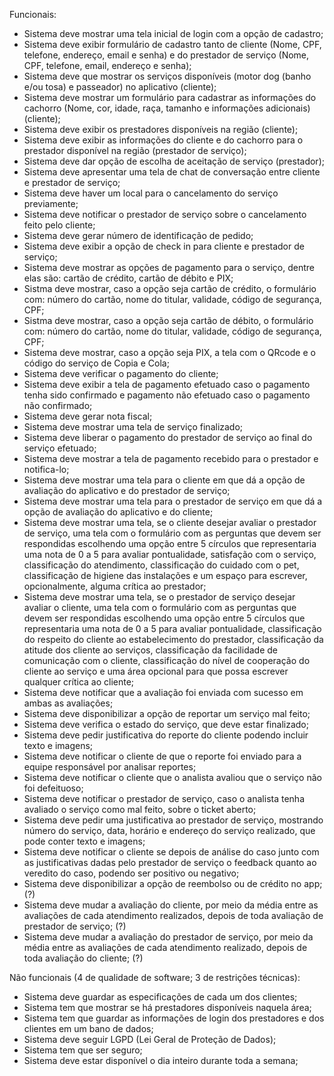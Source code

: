 Funcionais:
  - Sistema deve mostrar uma tela inicial de login com a opção de cadastro;
  - Sistema deve exibir formulário de cadastro tanto de cliente (Nome, CPF, telefone, endereço, email e senha) e do prestador de serviço (Nome, CPF, telefone, email, endereço e senha);
  - Sistema deve que mostrar os serviços disponíveis (motor dog (banho e/ou tosa) e passeador) no aplicativo (cliente);
  - Sistema deve mostrar um formulário para cadastrar as informações do cachorro (Nome, cor, idade, raça, tamanho e informações adicionais) (cliente);
  - Sistema deve exibir os prestadores disponíveis na região (cliente);
  - Sistema deve exibir as informações do cliente e do cachorro para o prestador disponível na região (prestador de serviço);
  - Sistema deve dar opção de escolha de aceitação de serviço (prestador);
  - Sistema deve apresentar uma tela de chat de conversação entre cliente e prestador de serviço;
  - Sistema deve haver um local para o cancelamento do serviço previamente;
  - Sistema deve notificar o prestador de serviço sobre o cancelamento feito pelo cliente;
  - Sistema deve gerar número de identificação de pedido;
  - Sistema deve exibir a opção de check in para cliente e prestador de serviço;
  - Sistema deve mostrar as opções de pagamento para o serviço, dentre elas são: cartão de crédito, cartão de débito e PIX;
  - Sistma deve mostrar, caso a opção seja cartão de crédito, o formulário com: número do cartão, nome do titular, validade, código de segurança, CPF;
  - Sistma deve mostrar, caso a opção seja cartão de débito, o formulário com: número do cartão, nome do titular, validade, código de segurança, CPF;
  - Sistema deve mostrar, caso a opção seja PIX, a tela com o QRcode e o código do serviço de Copia e Cola;
  - Sistema deve verificar o pagamento do cliente;
  - Sistema deve exibir a tela de pagamento efetuado caso o pagamento tenha sido confirmado e pagamento não efetuado caso o pagamento não confirmado;
  - Sistema deve gerar nota fiscal;
  - Sistema deve mostrar uma tela de serviço finalizado;
  - Sistema deve liberar o pagamento do prestador de serviço ao final do serviço efetuado;
  - Sistema deve mostrar a tela de pagamento recebido para o prestador e notifica-lo;
  - Sistema deve mostrar uma tela para o cliente em que dá a opção de avaliação do aplicativo e do prestador de serviço;
  - Sistema deve mostrar uma tela para o prestador de serviço em que dá a opção de avaliação do aplicativo e do cliente;
  - Sistema deve mostrar uma tela, se o cliente desejar avaliar o prestador de serviço, uma tela com o formulário com as perguntas que devem ser respondidas escolhendo uma opção entre 5 círculos que representaria uma nota de 0 a 5 para avaliar pontualidade, satisfação com o serviço, classificação do atendimento, classificação do cuidado com o pet, classificação de higiene das instalações e um espaço para escrever, opcionalmente, alguma crítica ao prestador;
  - Sistema deve mostrar uma tela, se o prestador de serviço desejar avaliar o cliente, uma tela com o formulário com as perguntas que devem ser respondidas escolhendo uma opção entre 5 círculos que representaria uma nota de 0 a 5 para avaliar pontualidade, classificação do respeito do cliente ao estabelecimento do prestador, classificação da atitude dos cliente ao serviços, classificação da facilidade de comunicação com o cliente, classificação do nível de cooperação do cliente ao serviço e uma área opcional para que possa escrever qualquer crítica ao cliente;
  - Sistema deve notificar que a avaliação foi enviada com sucesso em ambas as avaliações;
  - Sistema deve disponibilizar a opção de reportar um serviço mal feito;
  - Sistema deve verifica o estado do serviço, que deve estar finalizado;
  - Sistema deve pedir justificativa do reporte do cliente podendo incluir texto e imagens;
  - Sistema deve notificar o cliente de que o reporte foi enviado para a equipe responsável por analisar reportes;
  - Sistema deve notificar o cliente que o analista avaliou que o serviço não foi defeituoso;
  - Sistema deve notificar o prestador de serviço, caso o analista tenha avaliado o serviço como mal feito, sobre o ticket aberto;
  - Sistema deve pedir uma justificativa ao prestador de serviço, mostrando número do serviço, data, horário e endereço do serviço realizado, que pode conter texto e imagens;
  - Sistema deve notificar o cliente se depois de análise do caso junto com as justificativas dadas pelo prestador de serviço o feedback quanto ao veredito do caso, podendo ser positivo ou negativo;
  - Sistema deve disponibilizar a opção de reembolso ou de crédito no app; (?)
  - Sistema deve mudar a avaliação do cliente, por meio da média entre as avaliações de cada atendimento realizados, depois de toda avaliação de prestador de serviço; (?)
  - Sistema deve mudar a avaliação do prestador de serviço, por meio da média entre as avaliações de cada atendimento realizado, depois de toda avaliação do cliente; (?)



Não funcionais (4 de qualidade de software; 3 de restrições técnicas):
  - Sistema deve guardar as especificações de cada um dos clientes;
  - Sistema tem que mostrar se há prestadores disponíveis naquela área;
  - Sistema tem que guardar as informações de login dos prestadores e dos clientes em um bano de dados;
  - Sistema deve seguir LGPD (Lei Geral de Proteção de Dados);
  - Sistema tem que ser seguro;
  - Sistema deve estar disponível o dia inteiro durante toda a semana;

